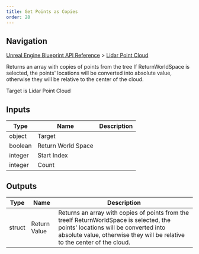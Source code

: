 ```yaml
---
title: Get Points as Copies
order: 28
---
```

## Navigation

[Unreal Engine Blueprint API Reference](https://dev.epicgames.com/documentation/en-us/unreal-engine/BlueprintAPI) > [Lidar Point Cloud](https://dev.epicgames.com/documentation/en-us/unreal-engine/BlueprintAPI/LidarPointCloud)

Returns an array with copies of points from the tree
If ReturnWorldSpace is selected, the points' locations will be converted into absolute value, otherwise they will be relative to the center of the cloud.

Target is Lidar Point Cloud

## Inputs

| Type | Name | Description |
| --- | --- | --- |
| object | Target |  |
| boolean | Return World Space |  |
| integer | Start Index |  |
| integer | Count |  |

## Outputs

| Type | Name | Description |
| --- | --- | --- |
| struct | Return Value | Returns an array with copies of points from the treeIf ReturnWorldSpace is selected, the points' locations will be converted into absolute value, otherwise they will be relative to the center of the cloud. |
